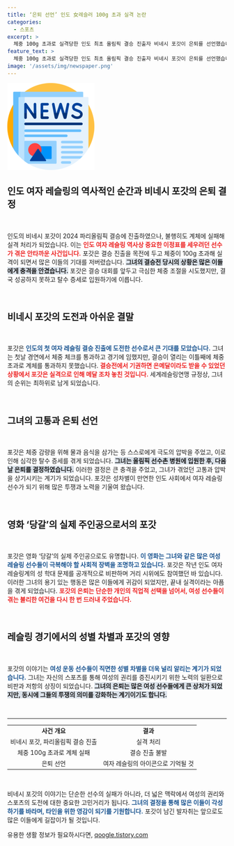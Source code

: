 ```yaml
---
title: ‘은퇴 선언’ 인도 女레슬러 100g 초과 실격 논란
categories:
  - 스포츠
excerpt: >
  체중 100g 초과로 실격당한 인도 최초 올림픽 결승 진출자 비네시 포갓이 은퇴를 선언했습니다. 올림픽 무대에서의 희망과 아픔, 그 뒤에 숨겨진 이야기가 궁금하다면 클릭하세요!
feature_text: >
  체중 100g 초과로 실격당한 인도 최초 올림픽 결승 진출자 비네시 포갓이 은퇴를 선언했습니다. 올림픽 무대에서의 희망과 아픔, 그 뒤에 숨겨진 이야기가 궁금하다면 클릭하세요!
image: '/assets/img/newspaper.png'
---
```


<p><img src="/assets/img/newspaper.png" alt="kimp 속보" /></p>

<h2 data-ke-size="size26">인도 여자 레슬링의 역사적인 순간과 비네시 포갓의 은퇴 결정</h2>

<p data-ke-size="size16">&nbsp;</p>

<p>인도의 비네시 포갓이 2024 파리올림픽 결승에 진출하였으나, 불행히도 계체에 실패해 실격 처리가 되었습니다. 이는 <b><span style="color: #ee2323;">인도 여자 레슬링 역사상 중요한 이정표를 세우려던 선수가 겪은 안타까운 사건입니다.</span></b> 포갓은 결승 진출을 목전에 두고 체중이 100g 초과해 실격이 되면서 많은 이들의 기대를 저버렸습니다. <b><span style="background-color: #21538527;">그녀의 결승전 당시의 상황은 많은 이들에게 충격을 안겼습니다.</span></b> 포갓은 결승 대회를 앞두고 극심한 체중 조절을 시도했지만, 결국 성공하지 못하고 탈수 증세로 입원하기에 이릅니다.</p>

<p data-ke-size="size16">&nbsp;</p>

<h2 data-ke-size="size26">비네시 포갓의 도전과 아쉬운 결말</h2>

<p data-ke-size="size16">&nbsp;</p>

<p>포갓은 <b><span style="color: #1a5490;">인도의 첫 여자 레슬링 결승 진출에 도전한 선수로서 큰 기대를 모았습니다.</span></b> 그녀는 첫날 경연에서 체중 체크를 통과하고 경기에 임했지만, 결승이 열리는 이틀째에 체중 초과로 계체를 통과하지 못했습니다. <b><span style="color: #ee2323;">결승전에서 기권하면 은메달이라도 받을 수 있었던 상황에서 포갓은 실격으로 인해 메달 조차 놓친 것입니다.</span></b> 세계레슬링연맹 규정상, 그녀의 순위는 최하위로 남게 되었습니다. </p>

<p data-ke-size="size16">&nbsp;</p>

<h2 data-ke-size="size26">그녀의 고통과 은퇴 선언</h2>

<p data-ke-size="size16">&nbsp;</p>

<p>포갓은 체중 감량을 위해 물과 음식을 삼가는 등 스스로에게 극도의 압박을 주었고, 이로 인해 심각한 탈수 증세를 겪게 되었습니다. <b><span style="background-color: #21538527;">그녀는 올림픽 선수촌 병원에 입원한 후, 다음날 은퇴를 결정하였습니다.</span></b> 이러한 결정은 큰 충격을 주었고, 그녀가 겪었던 고통과 압박을 상기시키는 계기가 되었습니다. 포갓은 성차별이 만연한 인도 사회에서 여자 레슬링 선수가 되기 위해 많은 투쟁과 노력을 기울여 왔습니다. </p>

<p data-ke-size="size16">&nbsp;</p>

<h2 data-ke-size="size26">영화 ‘당갈’의 실제 주인공으로서의 포갓</h2>

<p data-ke-size="size16">&nbsp;</p>

<p>포갓은 영화 ‘당갈’의 실제 주인공으로도 유명합니다. <b><span style="color: #1a5490;">이 영화는 그녀와 같은 많은 여성 레슬링 선수들이 극복해야 할 사회적 장벽을 조명하고 있습니다.</span></b> 포갓은 작년 인도 여자 레슬링계의 성 학대 문제를 공개적으로 비판하며 거리 시위에도 참여했던 바 있습니다. 이러한 그녀의 용기 있는 행동은 많은 이들에게 귀감이 되었지만, 끝내 실격이라는 아픔을 겪게 되었습니다. <b><span style="color: #ee2323;">포갓의 은퇴는 단순한 개인의 직업적 선택을 넘어서, 여성 선수들이 겪는 불리한 여건을 다시 한 번 드러내 주었습니다.</span></b></p>

<p data-ke-size="size16">&nbsp;</p>

<h2 data-ke-size="size26">레슬링 경기에서의 성별 차별과 포갓의 영향</h2>

<p data-ke-size="size16">&nbsp;</p>

<p>포갓의 이야기는 <b><span style="color: #1a5490;">여성 운동 선수들이 직면한 성별 차별을 더욱 널리 알리는 계기가 되었습니다.</span></b> 그녀는 자신의 스포츠를 통해 여성의 권리를 증진시키기 위한 노력의 일환으로 비판과 저항의 상징이 되었습니다. <b><span style="background-color: #21538527;">그녀의 은퇴는 많은 여성 선수들에게 큰 상처가 되었지만, 동시에 그들의 투쟁의 의미를 강화하는 계기이기도 합니다.</span></b> </p>

<p data-ke-size="size16">&nbsp;</p>

<hr>

<table style="width: 100%; border-collapse: collapse;">
  <tr>
    <td style="text-align: center; height: 17px;"><b>사건 개요</b></td>
    <td style="text-align: center; height: 17px;"><b>결과</b></td>
  </tr>
  <tr>
    <td style="text-align: center; height: 17px;">비네시 포갓, 파리올림픽 결승 진출</td>
    <td style="text-align: center; height: 17px;">실격 처리</td>
  </tr>
  <tr>
    <td style="text-align: center; height: 17px;">체중 100g 초과로 계체 실패</td>
    <td style="text-align: center; height: 17px;">결승 진출 불발</td>
  </tr>
  <tr>
    <td style="text-align: center; height: 17px;">은퇴 선언</td>
    <td style="text-align: center; height: 17px;">여자 레슬링의 아이콘으로 기억될 것</td>
  </tr>
</table>

<p data-ke-size="size16">&nbsp;</p>

<p>비네시 포갓의 이야기는 단순한 선수의 실패가 아니라, 더 넓은 맥락에서 여성의 권리와 스포츠의 도전에 대한 중요한 고민거리가 됩니다. <b><span style="color: #1a5490;">그녀의 결정을 통해 많은 이들이 각성하기를 바라며, 타인을 위한 영감이 되기를 기원합니다.</span></b> 포갓이 남긴 발자취는 앞으로도 많은 이들에게 길잡이가 될 것입니다.</p>
유용한 생활 정보가 필요하시다면, <a href="https://qoogle.tistory.com" rel="dofollow">qoogle.tistory.com</a>


